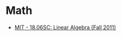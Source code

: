 # Math

- [MIT - 18.06SC: Linear Algebra (Fall 2011)](https://ocw.mit.edu/courses/mathematics/18-06sc-linear-algebra-fall-2011/)
